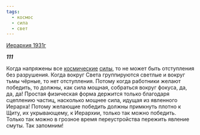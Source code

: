 ```yaml
---
tags:
  - космос
  - сила
  - свет
---
```

[Иерархия 1931г](https://127.0.0.1:4002/agni/1931)

___111___

Когда напряжены все [космические](../../../tags/#космос) [силы](../../../tags/#сила), то не может быть отступления без разрушения. Когда вокруг Света группируются светлые и вокруг тьмы чёрные, то нет отступления. Потому когда работники желают победить, то должны, как сила мощная, собраться вокруг фокуса, да, да, да! Простая физическая форма держится только благодаря сцеплению частиц, насколько мощнее сила, идущая из явленного Иерарха! Потому желающие победить должны примкнуть плотно к Щиту, их укрывающему, к Иерархии, только так можно победить. Только так можно в грозное время переустройства пережить явление смуты. Так запомним!   


